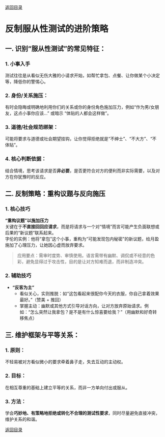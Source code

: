 [返回目录](/README.md)

# 反制服从性测试的进阶策略

## 一. 识别“服从性测试”的常见特征：

### 1. 小事入手
测试往往是从看似无伤大雅的小请求开始，如帮忙拿包、点餐、让你做某个小决定等，降低你的警惕心。

### 2. 身份/关系施压：
有时会隐晦或明确地利用你们的关系或你的身份角色施加压力，例如“作为男/女朋友，这点小事你应该…” 或暗示 “体贴的人都会这样做”。

### 3. 道德/社会规范绑架：
可能将要求与道德或社会期望挂钩，让你觉得拒绝就是“不绅士”、“不大方”、“不体贴”。

### 4. 核心判断依据：
结合情境，思考该请求是否**非必要**，是否更符合对方的便利而非实际需要，以及对方在你犹豫时的反应。

## 二. 反制策略：重构议题与反向施压

### 1. 核心技巧
**“重构议题”以施加压力**  
关键在于**不直接回回应请求**，而是将请求与一个对“情境”而言可能产生负面联想或后果的“新议题”联系起来。  
字伦的实例：他将“拿包”这个小事，重构为“可能发现包内秘密”的新议题，给月盈施加了心理压力，让她因心虚而放弃要求。

> 应用要点：需审时度势、审慎使用。语言需带有幽默、调侃或不经意的色彩，避免显得过于攻击性，目的是让对方知难而退，而非制造冲突。

### 2. 辅助技巧

- **“反客为主”**  
  - 看似关心，实则推脱：如“这包看起来很配你今天的衣服，你自己拿着效果最好。”（赞美 + 推回）
  - 掌握主动：幽默或其他方式引导对话方向，让对方放弃原始请求。例如：“怎么突然让我拿包？是不是有什么惊喜要给我？”（用幽默和好奇转移焦点）

## 三. 维护框架与平等关系：

### 1. 原则：
不轻易被对方看似微小的要求牵着鼻子走，失去互动的主动权。

### 2. 目标：
在相互尊重的基础上建立平等的关系，而非一方单向付出或服从。

### 3. 方法：
学会**巧妙地、有策略地拒绝或转化不合理的测试性要求**，同时尽量避免直接冲突，维护关系的和谐。

[返回目录](/README.md)